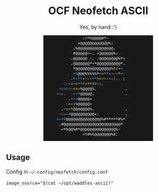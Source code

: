 
<center>
    <h1>OCF Neofetch ASCII</h1>
    <p>Yes, by hand :')</p>
    <img src="./screenshot.png" width="300px">
    <br>
</center>

## Usage

Config in `~/.config/neofetch/config.conf`

```
image_source="$(cat ~/opt/waddles-ascii)"
```

